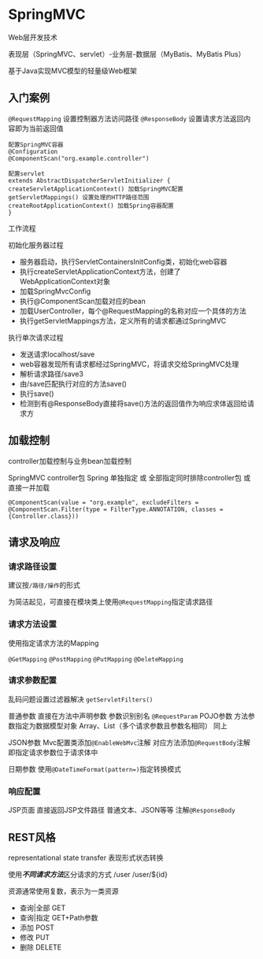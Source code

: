 # SpringMVC

Web层开发技术

表现层（SpringMVC、servlet）-业务层-数据层（MyBatis、MyBatis Plus）

基于Java实现MVC模型的轻量级Web框架

## 入门案例

`@RequestMapping` 设置控制器方法访问路径
`@ResponseBody` 设置请求方法返回内容即为当前返回值

```
配置SpringMVC容器
@Configuration
@ComponentScan("org.example.controller")
```

```
配置servlet
extends AbstractDispatcherServletInitializer {
createServletApplicationContext() 加载SpringMVC配置
getServletMappings() 设置处理的HTTP路径范围
createRootApplicationContext() 加载Spring容器配置
}
```

工作流程

初始化服务器过程

* 服务器启动，执行ServletContainersInitConfig类，初始化web容器
* 执行createServletApplicationContext方法，创建了WebApplicationContext对象
* 加载SpringMvcConfig
* 执行@ComponentScan加载对应的bean
* 加载UserController，每个@RequestMapping的名称对应一个具体的方法
* 执行getServletMappings方法，定义所有的请求都通过SpringMVC

执行单次请求过程

* 发送请求localhost/save
* web容器发现所有请求都经过SpringMVC，将请求交给SpringMVC处理
* 解析请求路径/save3
* 由/save匹配执行对应的方法save()
* 执行save()
* 检测到有@ResponseBody直接将save()方法的返回值作为响应求体返回给请求方

## 加载控制

controller加载控制与业务bean加载控制

SpringMVC controller包
Spring 单独指定 或 全部指定同时排除controller包 或 直接一并加载

```
@ComponentScan(value = "org.example", excludeFilters = @ComponentScan.Filter(type = FilterType.ANNOTATION, classes = {Controller.class}))
```

## 请求及响应

### 请求路径设置

建议按`/路径/操作`的形式

为简洁起见，可直接在模块类上使用`@RequestMapping`指定请求路径

### 请求方法设置

使用指定请求方法的Mapping

`@GetMapping`
`@PostMapping`
`@PutMapping`
`@DeleteMapping`

### 请求参数配置

乱码问题设置过滤器解决 `getServletFilters()`

普通参数  直接在方法中声明参数
参数识别别名  `@RequestParam`
POJO参数  方法参数指定为数据模型对象
Array、List（多个请求参数且参数名相同）  同上

JSON参数 Mvc配置类添加`@EnableWebMvc`注解 对应方法添加`@RequestBody`注解即指定请求参数位于请求体中

日期参数 使用`@DateTimeFormat(pattern=)`指定转换模式

### 响应配置

JSP页面 直接返回JSP文件路径
普通文本、JSON等等 注解`@ResponseBody`

## REST风格

representational state transfer 表现形式状态转换

使用***不同请求方法***区分请求的方式  /user  /user/${id}

资源通常使用复数，表示为一类资源

* 查询|全部 GET
* 查询|指定 GET+Path参数
* 添加 POST
* 修改 PUT
* 删除 DELETE
